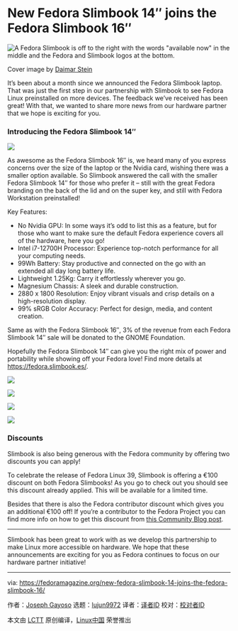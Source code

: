 [#]: subject: "New Fedora Slimbook 14″ joins the Fedora Slimbook 16″"
[#]: via: "https://fedoramagazine.org/new-fedora-slimbook-14-joins-the-fedora-slimbook-16/"
[#]: author: "Joseph Gayoso https://fedoramagazine.org/author/joseph/"
[#]: collector: "lujun9972/lctt-scripts-1693450080"
[#]: translator: " "
[#]: reviewer: " "
[#]: publisher: " "
[#]: url: " "

New Fedora Slimbook 14″ joins the Fedora Slimbook 16″
======

![A Fedora Slimbook is off to the right with the words "available now" in the middle and the Fedora and Slimbook logos at the bottom.][1]

Cover image by [Daimar Stein][2]

It’s been about a month since we announced the Fedora Slimbook laptop. That was just the first step in our partnership with Slimbook to see Fedora Linux preinstalled on more devices. The feedback we’ve received has been great! With that, we wanted to share more news from our hardware partner that we hope is exciting for you.

### Introducing the **Fedora Slimbook 14″**

![][3]

As awesome as the Fedora Slimbook 16″ is, we heard many of you express concerns over the size of the laptop or the Nvidia card, wishing there was a smaller option available. So Slimbook answered the call with the smaller Fedora Slimbook 14″ for those who prefer it – still with the great Fedora branding on the back of the lid and on the super key, and still with Fedora Workstation preinstalled!

Key Features:

  * No Nvidia GPU: In some ways it’s odd to list this as a feature, but for those who want to make sure the default Fedora experience covers all of the hardware, here you go!
  * Intel i7-12700H Processor: Experience top-notch performance for all your computing needs.
  * 99Wh Battery: Stay productive and connected on the go with an extended all day long battery life.
  * Lightweight 1.25Kg: Carry it effortlessly wherever you go.
  * Magnesium Chassis: A sleek and durable construction.
  * 2880 x 1800 Resolution: Enjoy vibrant visuals and crisp details on a high-resolution display.
  * 99% sRGB Color Accuracy: Perfect for design, media, and content creation.



Same as with the Fedora Slimbook 16″, 3% of the revenue from each Fedora Slimbook 14″ sale will be donated to the GNOME Foundation.

Hopefully the Fedora Slimbook 14″ can give you the right mix of power and portability while showing off your Fedora love! Find more details at <https://fedora.slimbook.es/>.

![][4]

![][5]

![][6]

![][7]

### **Discounts**

Slimbook is also being generous with the Fedora community by offering two discounts you can apply!

To celebrate the release of Fedora Linux 39, Slimbook is offering a €100 discount on both Fedora Slimbooks! As you go to check out you should see this discount already applied. This will be available for a limited time.

Besides that there is also the Fedora contributor discount which gives you an additional €100 off! If you’re a contributor to the Fedora Project you can find more info on how to get this discount from [this Community Blog post][8].

* * *

Slimbook has been great to work with as we develop this partnership to make Linux more accessible on hardware. We hope that these announcements are exciting for you as Fedora continues to focus on our hardware partner initiative!

--------------------------------------------------------------------------------

via: https://fedoramagazine.org/new-fedora-slimbook-14-joins-the-fedora-slimbook-16/

作者：[Joseph Gayoso][a]
选题：[lujun9972][b]
译者：[译者ID](https://github.com/译者ID)
校对：[校对者ID](https://github.com/校对者ID)

本文由 [LCTT](https://github.com/LCTT/TranslateProject) 原创编译，[Linux中国](https://linux.cn/) 荣誉推出

[a]: https://fedoramagazine.org/author/joseph/
[b]: https://github.com/lujun9972
[1]: https://fedoramagazine.org/wp-content/uploads/2023/10/fedora-slimbook-masto-816x345.jpg
[2]: https://www.behance.net/daimarstein
[3]: https://fedoramagazine.org/wp-content/uploads/2023/11/Executive1416_FEDORA-1024x431.png
[4]: https://fedoramagazine.org/wp-content/uploads/2023/11/FedoraSlimbook_14_Keyboard-1024x683.jpg
[5]: https://fedoramagazine.org/wp-content/uploads/2023/11/FedoraSlimbook-1024x749.jpg
[6]: https://fedoramagazine.org/wp-content/uploads/2023/11/FedoraSlimbook_14_Key_F-947x1024.jpg
[7]: https://fedoramagazine.org/wp-content/uploads/2023/11/FEDORA_Pantalla_1614-1024x340.png
[8]: https://communityblog.fedoraproject.org/fedora-slimbook-contributor-discount/
